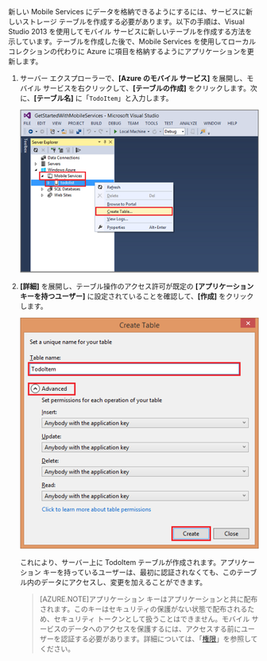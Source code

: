 

新しい Mobile Services にデータを格納できるようにするには、サービスに新しいストレージ テーブルを作成する必要があります。以下の手順は、Visual Studio 2013 を使用してモバイル サービスに新しいテーブルを作成する方法を示しています。テーブルを作成した後で、Mobile Services を使用してローカル コレクションの代わりに Azure に項目を格納するようにアプリケーションを更新します。


1. サーバー エクスプローラーで、**[Azure のモバイル サービス]** を展開し、モバイル サービスを右クリックして、**[テーブルの作成]** をクリックします。次に、**[テーブル名]** に「`TodoItem`」と入力します。

	![create table in VS 2013](./media/mobile-services-create-new-table-vs2013/mobile-create-table-vs2013.png)

2. **[詳細]** を展開し、テーブル操作のアクセス許可が既定の **[アプリケーション キーを持つユーザー]** に設定されていることを確認して、**[作成]** をクリックします。 

	![create table in VS 2013 part 2](./media/mobile-services-create-new-table-vs2013/mobile-create-table-vs2013-2.png)

	これにより、サーバー上に TodoItem テーブルが作成されます。アプリケーション キーを持っているユーザーは、最初に認証されなくても、このテーブル内のデータにアクセスし、変更を加えることができます。 

	>[AZURE.NOTE]アプリケーション キーはアプリケーションと共に配布されます。このキーはセキュリティの保護がない状態で配布されるため、セキュリティ トークンとして扱うことはできません。モバイル サービスのデータへのアクセスを保護するには、アクセスする前にユーザーを認証する必要があります。詳細については、「[権限](http://msdn.microsoft.com/library/windowsazure/jj193161.aspx)」を参照してください。



<!--HONumber=42-->
